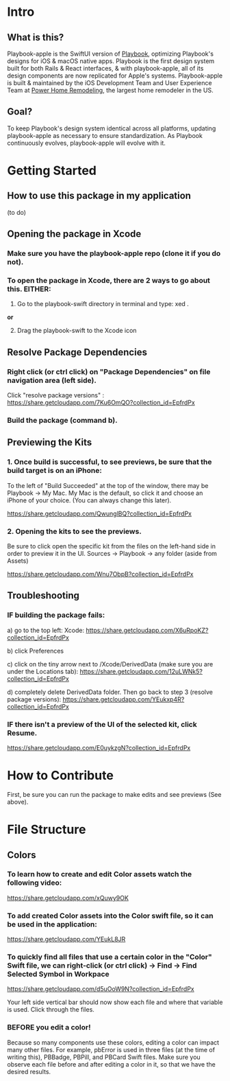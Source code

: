 # Intro

## What is this?
Playbook-apple is the SwiftUI version of [Playbook](https://playbook.powerapp.cloud/), optimizing Playbook's designs for iOS & macOS native apps. Playbook is the first design system built for both Rails & React interfaces, & with playbook-apple, all of its design components are now replicated for Apple's systems. Playbook-apple is built & maintained by the iOS Development Team and User Experience Team at [Power Home Remodeling](https://www.techatpower.com/), the largest home remodeler in the US.   
    
## Goal?
To keep Playbook's design system identical across all platforms, updating playbook-apple as necessary to ensure standardization. As Playbook continuously evolves, playbook-apple will evolve with it. 


# Getting Started

## How to use this package in my application
(to do)

## Opening the package in Xcode

### Make sure you have the playbook-apple repo (clone it if you do not).
### To open the package in Xcode, there are 2 ways to go about this. EITHER:
1) Go to the playbook-swift directory in terminal and type:  xed .

**or** 

2) Drag the playbook-swift to the Xcode icon

## Resolve Package Dependencies 

### Right click (or ctrl click) on "Package Dependencies" on file navigation area (left side). 
Click "resolve package versions" :
https://share.getcloudapp.com/7Ku6OmQO?collection_id=EpfrdPx
    
### Build the package (command b). 

## Previewing the Kits   
 
### 1. Once build is successful, to see previews, be sure that the build target is on an iPhone:
To the left of "Build Succeeded" at the top of the window, there may be 
        Playbook -> My Mac.
        My Mac is the default, so click it and choose an iPhone of your choice.
        (You can always change this later). 
        
https://share.getcloudapp.com/QwunglBQ?collection_id=EpfrdPx
        
### 2. Opening the kits to see the previews.
Be sure to click open the specific kit from the files on the left-hand side in order to preview it in the UI.
Sources -> Playbook -> any folder (aside from Assets)

https://share.getcloudapp.com/Wnu7ObpB?collection_id=EpfrdPx

## Troubleshooting

### **IF** building the package fails:
    
a) go to the top left: Xcode:
        https://share.getcloudapp.com/X6uRpoKZ?collection_id=EpfrdPx
        
b) click Preferences
        
c) click on the tiny arrow next to /Xcode/DerivedData (make sure you are under the Locations tab):
        https://share.getcloudapp.com/12uLWNk5?collection_id=EpfrdPx
        
d) completely delete DerivedData folder. Then go back to step 3 (resolve package versions):
        https://share.getcloudapp.com/YEukxp4R?collection_id=EpfrdPx
        
### **IF** there isn't a preview of the UI of the selected kit, click Resume.
https://share.getcloudapp.com/E0uykzgN?collection_id=EpfrdPx

# How to Contribute
First, be sure you can run the package to make edits and see previews (See above).

# File Structure

## Colors

### To learn how to create and edit Color assets watch the following video:
https://share.getcloudapp.com/xQuwy9OK

### To add created Color assets into the Color swift file, so it can be used in the application:
https://share.getcloudapp.com/YEukL8JR

### To quickly find all files that use a certain color in the "Color" Swift file, we can right-click (or ctrl click) -> Find -> Find Selected Symbol in Workpace

https://share.getcloudapp.com/d5uOoW9N?collection_id=EpfrdPx

Your left side vertical bar should now show each file and where that variable is used. Click through the files.
    
### BEFORE you edit a color!

Because so many components use these colors, editing a color can impact many other files. For example, pbError is used in three files (at the time of writing this), PBBadge, PBPill, and PBCard Swift files. Make sure you observe each file before and after editing a color in it, so that we have the desired results.
